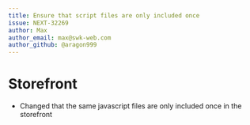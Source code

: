 ```yaml
---
title: Ensure that script files are only included once
issue: NEXT-32269
author: Max
author_email: max@swk-web.com
author_github: @aragon999
---
```

# Storefront
* Changed that the same javascript files are only included once in the storefront
